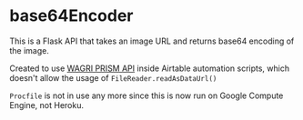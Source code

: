 # base64Encoder

This is a Flask API that takes an image URL and returns base64 encoding of the image.

Created to use [WAGRI PRISM API](https://wagri.net/ja-jp/wagriapi/methodinfo/300b9af0-3053-44cf-a877-6ca85e194989) inside Airtable automation scripts, which doesn't allow the usage of `FileReader.readAsDataUrl()`

`Procfile` is not in use any more since this is now run on Google Compute Engine, not Heroku.